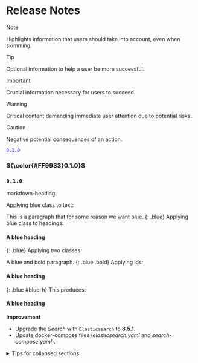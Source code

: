 # Release Notes


> [!NOTE]  
> Highlights information that users should take into account, even when skimming.

> [!TIP]
> Optional information to help a user be more successful.

> [!IMPORTANT]  
> Crucial information necessary for users to succeed.

> [!WARNING]  
> Critical content demanding immediate user attention due to potential risks.

> [!CAUTION]
> Negative potential consequences of an action.

<code style="color : blue">0.1.0</code>

### <span>${\color{#FF9933}0.1.0}$</span>

### <code>0.1.0</code>


markdown-heading

Applying blue class to text:

This is a paragraph that for some reason we want blue.
{: .blue}
Applying blue class to headings:

#### A blue heading
{: .blue}
Applying two classes:

A blue and bold paragraph.
{: .blue .bold}
Applying ids:

#### A blue heading
{: .blue #blue-h}
This produces:

<h4 class="blue" id="blue-h">A blue heading</h4>

**Improvement**
* Upgrade the *Search* with `Elasticsearch` to **8.5.1**.
* Update docker-compose files (*elasticsearch.yaml* and *search-compose.yaml*).


<details>
<summary>Tips for collapsed sections</summary>

### You can add a header
You can add text within a collapsed section. 
You can add an image or a code block, too.

```ruby
   puts "Hello World"
```
</details>